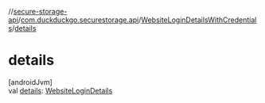 //[secure-storage-api](../../../index.md)/[com.duckduckgo.securestorage.api](../index.md)/[WebsiteLoginDetailsWithCredentials](index.md)/[details](details.md)

# details

[androidJvm]\
val [details](details.md): [WebsiteLoginDetails](../-website-login-details/index.md)
